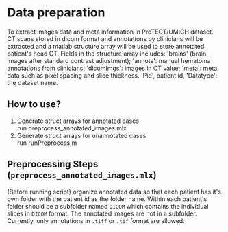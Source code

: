 # Data preparation
To extract images data and meta information in ProTECT/UMICH dataset.            
CT scans stored in dicom format and annotations by clinicians will be extracted and a matlab structure array will be used to store annotated patient's head CT. Fields in the structure array includes: 'brains' (brain images after standard contrast adjustment);  'annots': manual hematoma annotations from clinicians; 'dicomImgs': images in CT value; 'meta': meta data such as pixel spacing and slice thickness. 'Pid', patient id, 'Datatype': the dataset name.     


## How to use?
1. Generate struct arrays for annotated cases   
run preprocess_annotated_images.mlx      
2. Generate struct arrays for unannotated cases   
run runPreprocess.m      

## Preprocessing Steps (`preprocess_annotated_images.mlx`)
(Before running script) organize annotated data so that each patient has it's own folder with 
the patient id as the folder name. Within each patient's folder should be 
a subfolder named `DICOM` which contains the individual slices in `DICOM` 
format. The annotated images are not in a subfolder. Currently, only 
annotations in `.tiff` or `.tif` format are allowed.
